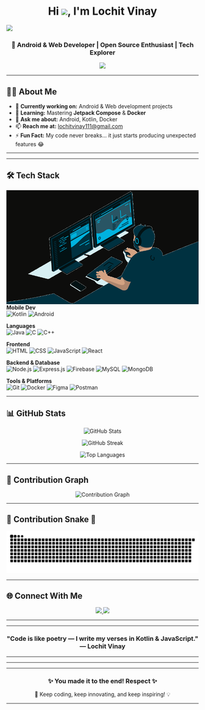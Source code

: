 <h1 align="center">Hi <img src="https://media.giphy.com/media/hvRJCLFzcasrR4ia7z/giphy.gif" width="35px">, I'm Lochit Vinay</h1>
<img src="https://raw.githubusercontent.com/Potential17/Potential17/master/assets/wave.gif" width="35px">
<h3 align="center">🚀 Android & Web Developer | Open Source Enthusiast | Tech Explorer</h3>

<p align="center">
  <img src="https://readme-typing-svg.herokuapp.com?size=25&color=00C6FF&width=600&lines=Android+Developer+📱;Open+Source+Contributor+🌐;Always+Learning+New+Things+🚀" />
</p>

---

## 👨‍💻 About Me

- 🔭 **Currently working on:** Android & Web development projects  
- 🌱 **Learning:** Mastering **Jetpack Compose** & **Docker**  
- 💬 **Ask me about:** Android, Kotlin, Docker  
- 📫 **Reach me at:** [lochitvinay111@gmail.com](mailto:lochitvinay111@gmail.com)  
- ⚡ **Fun Fact:** My code never breaks… it just starts producing unexpected features 😂

---

---

## 🛠️ Tech Stack

<p align="center">

<!-- Right-Aligned GIF -->
<img src="https://raw.githubusercontent.com/Potential17/Potential17/master/user%20(2).gif" align="right" width="550"/>

**Mobile Dev**  
![Kotlin](https://img.shields.io/badge/Kotlin-0095D5?style=for-the-badge&logo=kotlin&logoColor=white)
![Android](https://img.shields.io/badge/Android-3DDC84?style=for-the-badge&logo=android&logoColor=white)

**Languages**  
![Java](https://img.shields.io/badge/Java-F89820?style=for-the-badge&logo=java&logoColor=white)
![C](https://img.shields.io/badge/C-00599C?style=for-the-badge&logo=c&logoColor=white)
![C++](https://img.shields.io/badge/C++-004482?style=for-the-badge&logo=cplusplus&logoColor=white)

**Frontend**  
![HTML](https://img.shields.io/badge/HTML5-E44D26?style=for-the-badge&logo=html5&logoColor=white)
![CSS](https://img.shields.io/badge/CSS3-1572B6?style=for-the-badge&logo=css3&logoColor=white)
![JavaScript](https://img.shields.io/badge/JavaScript-F7DF1E?style=for-the-badge&logo=javascript&logoColor=black)
![React](https://img.shields.io/badge/React-61DAFB?style=for-the-badge&logo=react&logoColor=black)

**Backend & Database**  
![Node.js](https://img.shields.io/badge/Node.js-339933?style=for-the-badge&logo=node.js&logoColor=white)
![Express.js](https://img.shields.io/badge/Express.js-000000?style=for-the-badge&logo=express&logoColor=white)
![Firebase](https://img.shields.io/badge/Firebase-FFCA28?style=for-the-badge&logo=firebase&logoColor=black)
![MySQL](https://img.shields.io/badge/MySQL-00758F?style=for-the-badge&logo=mysql&logoColor=white)
![MongoDB](https://img.shields.io/badge/MongoDB-4EA94B?style=for-the-badge&logo=mongodb&logoColor=white)

**Tools & Platforms**  
![Git](https://img.shields.io/badge/Git-F05032?style=for-the-badge&logo=git&logoColor=white)
![Docker](https://img.shields.io/badge/Docker-2496ED?style=for-the-badge&logo=docker&logoColor=white)
![Figma](https://img.shields.io/badge/Figma-F24E1E?style=for-the-badge&logo=figma&logoColor=white)
![Postman](https://img.shields.io/badge/Postman-FF6C37?style=for-the-badge&logo=postman&logoColor=white)

</p>


---

## 📊 GitHub Stats

<p align="center">
  <img src="https://github-readme-stats.vercel.app/api?username=Lochit-Vinay&show_icons=true&theme=radical" alt="GitHub Stats" />
</p>
<p align="center">
  <img src="https://github-readme-streak-stats.herokuapp.com/?user=Lochit-Vinay&theme=radical" alt="GitHub Streak" />
</p>
<p align="center">
  <img src="https://github-readme-stats.vercel.app/api/top-langs/?username=Lochit-Vinay&layout=compact&theme=radical" alt="Top Languages" />
</p>

---

## 🌟 Contribution Graph

<p align="center">
  <img src="https://github-readme-activity-graph.vercel.app/graph?username=Lochit-Vinay&theme=react-dark&hide_border=true&area=true" alt="Contribution Graph" />
</p>

---

## 🐍 Contribution Snake 🐍

<p align="center">
  <img src="https://github.com/Lochit-Vinay/Lochit-Vinay/blob/output/github-snake-dark.svg" alt="Snake Animation" />
</p>



---

## 🌐 Connect With Me

<p align="center">
  <a href="https://www.linkedin.com/in/nidubrolu-lochit-vinay-758894331/" target="_blank">
    <img src="https://img.shields.io/badge/LinkedIn-0A66C2?style=for-the-badge&logo=linkedin&logoColor=white" />
  </a>
  <a href="mailto:lochitvinay111@gmail.com" target="_blank">
    <img src="https://img.shields.io/badge/Gmail-D14836?style=for-the-badge&logo=gmail&logoColor=white" />
  </a>
</p>

---



---

<h3 align="center">"Code is like poetry — I write my verses in Kotlin & JavaScript." — Lochit Vinay</h3>

---

---

---

<h3 align="center">✨ You made it to the end! Respect ✨</h3>

<p align="center">
   🚀 Keep coding, keep innovating, and keep inspiring! 💡
</p>



---
